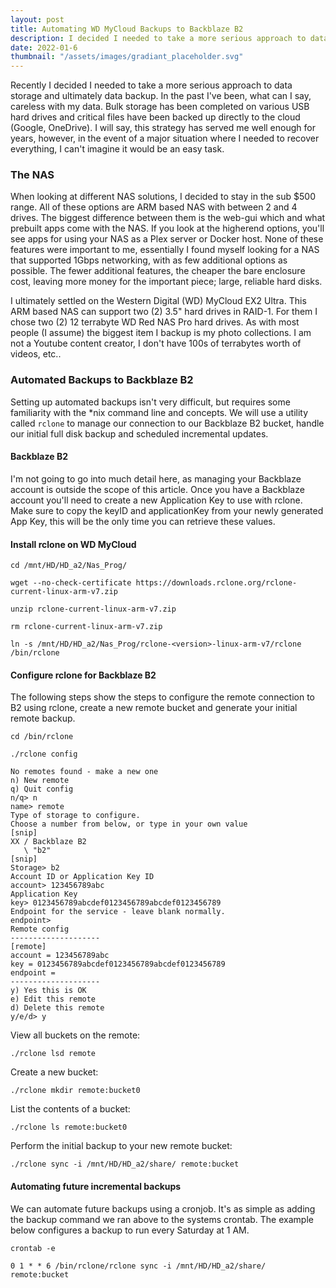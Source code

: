 ```yaml
---
layout: post
title: Automating WD MyCloud Backups to Backblaze B2
description: I decided I needed to take a more serious approach to data storage and ultimately data backup.
date: 2022-01-6
thumbnail: "/assets/images/gradiant_placeholder.svg"
---
```


Recently I decided I needed to take a more serious approach to data storage and ultimately data backup. In the past I've been, what can I say, careless with my data. Bulk storage has been completed on various USB hard drives and critical files have been backed up directly to the cloud (Google, OneDrive). I will say, this strategy has served me well enough for years, however, in the event of a major situation where I needed to recover everything, I can't imagine it would be an easy task. 
<!--more-->
### The NAS
When looking at different NAS solutions, I decided to stay in the sub $500 range.  All of these options are ARM based NAS with between 2 and 4 drives.  The biggest difference between them is the web-gui which and what prebuilt apps come with the NAS.  If you look at the higherend options, you'll see apps for using your NAS as a Plex server or Docker host.  None of these features were important to me, essentially I found myself looking for a NAS that supported 1Gbps networking, with as few additional options as possible.  The fewer additional features, the cheaper the bare enclosure cost, leaving more money for the important piece; large, reliable hard disks.

I ultimately settled on the Western Digital (WD) MyCloud EX2 Ultra.  This ARM based NAS can support two (2) 3.5" hard drives in RAID-1. For them I chose two (2) 12 terrabyte WD Red NAS Pro hard drives. As with most people (I assume) the biggest item I backup is my photo collections. I am not a Youtube content creator, I don't have 100s of terrabytes worth of videos, etc..

### Automated Backups to Backblaze B2
Setting up automated backups isn't very difficult, but requires some familiarity with the *nix command line and concepts.  We will use a utility called `rclone` to manage our connection to our Backblaze B2 bucket, handle our initial full disk backup and scheduled incremental updates.  

#### Backblaze B2
I'm not going to go into much detail here, as managing your Backblaze account is outside the scope of this article.  Once you have a Backblaze account you'll need to create a new Application Key to use with rclone.  Make sure to copy the keyID and applicationKey from your newly generated App Key, this will be the only time you can retrieve these values.

#### Install rclone on WD MyCloud
```
cd /mnt/HD/HD_a2/Nas_Prog/

wget --no-check-certificate https://downloads.rclone.org/rclone-current-linux-arm-v7.zip

unzip rclone-current-linux-arm-v7.zip

rm rclone-current-linux-arm-v7.zip

ln -s /mnt/HD/HD_a2/Nas_Prog/rclone-<version>-linux-arm-v7/rclone /bin/rclone
```
#### Configure rclone for Backblaze B2
The following steps show the steps to configure the remote connection to B2 using rclone, create a new remote bucket and generate your initial remote backup.

```
cd /bin/rclone

./rclone config

No remotes found - make a new one
n) New remote
q) Quit config
n/q> n
name> remote
Type of storage to configure.
Choose a number from below, or type in your own value
[snip]
XX / Backblaze B2
   \ "b2"
[snip]
Storage> b2
Account ID or Application Key ID
account> 123456789abc
Application Key
key> 0123456789abcdef0123456789abcdef0123456789
Endpoint for the service - leave blank normally.
endpoint>
Remote config
--------------------
[remote]
account = 123456789abc
key = 0123456789abcdef0123456789abcdef0123456789
endpoint =
--------------------
y) Yes this is OK
e) Edit this remote
d) Delete this remote
y/e/d> y
```
View all buckets on the remote:
```
./rclone lsd remote
```
Create a new bucket:
```
./rclone mkdir remote:bucket0
```
List the contents of a bucket:
```
./rclone ls remote:bucket0
```
Perform the initial backup to your new remote bucket:
```
./rclone sync -i /mnt/HD/HD_a2/share/ remote:bucket
```
#### Automating future incremental backups
We can automate future backups using a cronjob.  It's as simple as adding the backup command we ran above to the systems crontab.  The example below configures a backup to run every Saturday at 1 AM.
```
crontab -e 

0 1 * * 6 /bin/rclone/rclone sync -i /mnt/HD/HD_a2/share/ remote:bucket
```
